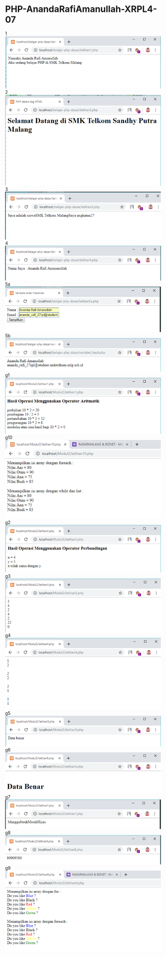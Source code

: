 # PHP-AnandaRafiAmanullah-XRPL4-07
1
![alttetxt](https://github.com/Anandarafi/PHP-AnandaRafiAmanullah-XRPL4-07/blob/master/1.PNG)
2
![alttetxt](https://github.com/Anandarafi/PHP-AnandaRafiAmanullah-XRPL4-07/blob/master/2.PNG)
3
![alttetxt](https://github.com/Anandarafi/PHP-AnandaRafiAmanullah-XRPL4-07/blob/master/3.PNG)
4
![alttetxt](https://github.com/Anandarafi/PHP-AnandaRafiAmanullah-XRPL4-07/blob/master/4.PNG)
5a
![alttetxt](https://github.com/Anandarafi/PHP-AnandaRafiAmanullah-XRPL4-07/blob/master/5a.PNG)
5b
![alttetxt](https://github.com/Anandarafi/PHP-AnandaRafiAmanullah-XRPL4-07/blob/master/5b.PNG)
g1
![alttetxt](https://github.com/Anandarafi/PHP-AnandaRafiAmanullah-XRPL4-07/blob/master/g1.PNG)
g10
![alttetxt](https://github.com/Anandarafi/PHP-AnandaRafiAmanullah-XRPL4-07/blob/master/g10.PNG)
g2
![alttetxt](https://github.com/Anandarafi/PHP-AnandaRafiAmanullah-XRPL4-07/blob/master/g2.PNG)
g3
![alttetxt](https://github.com/Anandarafi/PHP-AnandaRafiAmanullah-XRPL4-07/blob/master/g3.PNG)
g4
![alttetxt](https://github.com/Anandarafi/PHP-AnandaRafiAmanullah-XRPL4-07/blob/master/g4.PNG)
g5
![alttetxt](https://github.com/Anandarafi/PHP-AnandaRafiAmanullah-XRPL4-07/blob/master/g5.PNG)
g6
![alttetxt](https://github.com/Anandarafi/PHP-AnandaRafiAmanullah-XRPL4-07/blob/master/g6.PNG)
g7
![alttetxt](https://github.com/Anandarafi/PHP-AnandaRafiAmanullah-XRPL4-07/blob/master/g7.PNG)
g8
![alttetxt](https://github.com/Anandarafi/PHP-AnandaRafiAmanullah-XRPL4-07/blob/master/g8.PNG)
g9
![alttetxt](https://github.com/Anandarafi/PHP-AnandaRafiAmanullah-XRPL4-07/blob/master/g9.PNG)
